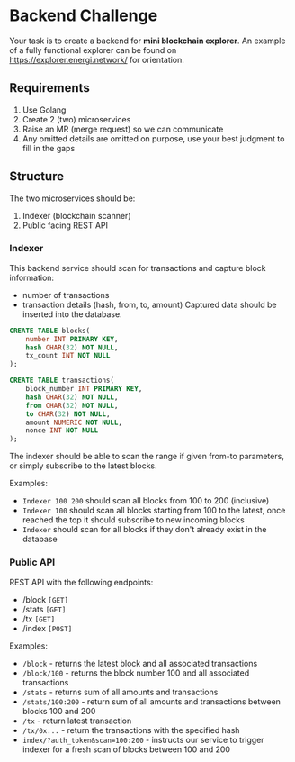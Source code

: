 # Backend Challenge

Your task is to create a backend for **mini blockchain explorer**. An example of a fully functional explorer can be found on https://explorer.energi.network/ for orientation.

## Requirements
1. Use Golang
2. Create 2 (two) microservices
3. Raise an MR (merge request) so we can communicate
4. Any omitted details are omitted on purpose, use your best judgment to fill in the gaps 


## Structure

The two microservices should be:
1. Indexer (blockchain scanner)
2. Public facing REST API

### Indexer
This backend service should scan for transactions and capture block information: 
- number of transactions
- transaction details (hash, from, to, amount)
Captured data should be inserted into the database.

```sql
CREATE TABLE blocks(
    number INT PRIMARY KEY,
    hash CHAR(32) NOT NULL,
    tx_count INT NOT NULL
);

CREATE TABLE transactions(
    block_number INT PRIMARY KEY,
    hash CHAR(32) NOT NULL,
    from CHAR(32) NOT NULL,
    to CHAR(32) NOT NULL,
    amount NUMERIC NOT NULL,
    nonce INT NOT NULL
);
```

The indexer should be able to scan the range if given from-to parameters, or simply subscribe
to the latest blocks.

Examples:
- `Indexer 100 200` should scan all blocks from 100 to 200 (inclusive)
- `Indexer 100` should scan all blocks starting from 100 to the latest, once reached the top it should subscribe to new incoming blocks
- `Indexer` should scan for all blocks if they don't already exist in the database

### Public API

REST API with the following endpoints:
- /block `[GET]`
- /stats `[GET]`
- /tx `[GET]`
- /index `[POST]`
 
Examples:
- `/block` - returns the latest block and all associated transactions
- `/block/100` - returns the block number 100 and all associated transactions
- `/stats` - returns sum of all amounts and transactions
- `/stats/100:200` - return sum of all amounts and transactions between blocks 100 and 200
- `/tx` - return latest transaction
- `/tx/0x...` - return the transactions with the specified hash
- `index/?auth_token&scan=100:200` - instructs our service to trigger indexer for a fresh scan of blocks between 100 and 200 

